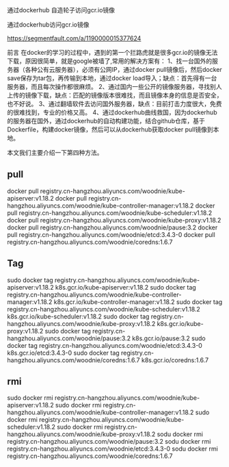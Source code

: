 通过dockerhub 自造轮子访问gcr.io镜像

通过dockerhub访问gcr.io镜像

https://segmentfault.com/a/1190000015377624



前言
在docker的学习的过程中，遇到的第一个拦路虎就是很多gcr.io的镜像无法下载，原因很简单，就是google被墙了,常用的解决方案有：
1、找一台国外的服务器（各种公有云服务器），必须有公网IP，通过docker pull镜像后，然后docker save保存为tar包，再传输到本地，通过docker load导入；缺点：首先得有一台服务器，而且每次操作都很麻烦。
2、通过国内一些公开的镜像服务器，寻找别人上传的镜像下载，缺点：匹配的镜像版本很难找，而且镜像本身的信息是否安全， 也不好说。
3、通过翻墙软件去访问国外服务器，缺点：目前打击力度很大，免费的很难找到，专业的价格又高。
4、通过dockerhub曲线救国，因为dockerhub的服务器在国外，通过dockerhub的自动构建功能，结合github仓库，基于Dockerfile，构建docker镜像，然后可以从dockerhub获取docker pull镜像到本地。

本文我们主要介绍一下第四种方法。


## pull
docker pull registry.cn-hangzhou.aliyuncs.com/woodnie/kube-apiserver:v1.18.2
docker pull registry.cn-hangzhou.aliyuncs.com/woodnie/kube-controller-manager:v1.18.2
docker pull registry.cn-hangzhou.aliyuncs.com/woodnie/kube-scheduler:v1.18.2
docker pull registry.cn-hangzhou.aliyuncs.com/woodnie/kube-proxy:v1.18.2
docker pull registry.cn-hangzhou.aliyuncs.com/woodnie/pause:3.2
docker pull registry.cn-hangzhou.aliyuncs.com/woodnie/etcd:3.4.3-0
docker pull registry.cn-hangzhou.aliyuncs.com/woodnie/coredns:1.6.7

## Tag
sudo docker tag  registry.cn-hangzhou.aliyuncs.com/woodnie/kube-apiserver:v1.18.2 k8s.gcr.io/kube-apiserver:v1.18.2
sudo docker tag  registry.cn-hangzhou.aliyuncs.com/woodnie/kube-controller-manager:v1.18.2 k8s.gcr.io/kube-controller-manager:v1.18.2
sudo docker tag  registry.cn-hangzhou.aliyuncs.com/woodnie/kube-scheduler:v1.18.2 k8s.gcr.io/kube-scheduler:v1.18.2
sudo docker tag  registry.cn-hangzhou.aliyuncs.com/woodnie/kube-proxy:v1.18.2 k8s.gcr.io/kube-proxy:v1.18.2
sudo docker tag  registry.cn-hangzhou.aliyuncs.com/woodnie/pause:3.2 k8s.gcr.io/pause:3.2
sudo docker tag  registry.cn-hangzhou.aliyuncs.com/woodnie/etcd:3.4.3-0 k8s.gcr.io/etcd:3.4.3-0
sudo docker tag  registry.cn-hangzhou.aliyuncs.com/woodnie/coredns:1.6.7 k8s.gcr.io/coredns:1.6.7

## rmi
sudo docker rmi registry.cn-hangzhou.aliyuncs.com/woodnie/kube-apiserver:v1.18.2
sudo docker rmi registry.cn-hangzhou.aliyuncs.com/woodnie/kube-controller-manager:v1.18.2
sudo docker rmi registry.cn-hangzhou.aliyuncs.com/woodnie/kube-scheduler:v1.18.2
sudo docker rmi registry.cn-hangzhou.aliyuncs.com/woodnie/kube-proxy:v1.18.2
sodu docker rmi registry.cn-hangzhou.aliyuncs.com/woodnie/pause:3.2
sodu docker rmi registry.cn-hangzhou.aliyuncs.com/woodnie/etcd:3.4.3-0
sodu docker rmi registry.cn-hangzhou.aliyuncs.com/woodnie/coredns:1.6.7

